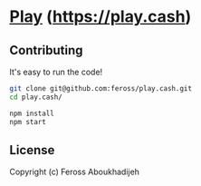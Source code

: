 # [Play](https://play.cash) (https://play.cash)

## Contributing

It's easy to run the code!

```bash
git clone git@github.com:feross/play.cash.git
cd play.cash/

npm install
npm start
```

## License

Copyright (c) Feross Aboukhadijeh
